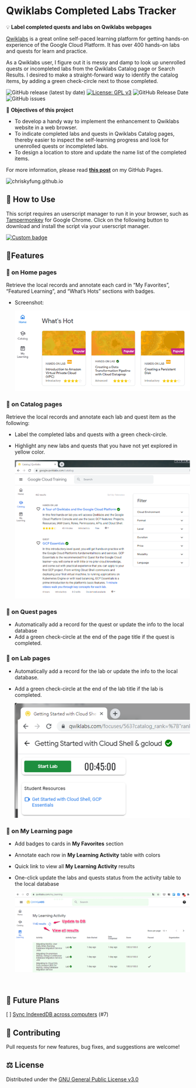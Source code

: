 # Qwiklabs Completed Labs Tracker

💡 **Label completed quests and labs on Qwiklabs webpages**

[Qwiklabs](https://www.qwiklabs.com) is a great online self-paced learning platform for getting hands-on experience of the Google Cloud Platform. It has over 400 hands-on labs and quests for learn and practice.

As a Qwiklabs user, I figure out it is messy and damp to look up unenrolled quests or incompleted labs from the Qwiklabs Catalog page or Search Results. I desired to make a straight-forward way to identify the catalog items, by adding a green check-circle next to those completed.

![GitHub release (latest by date)](https://img.shields.io/github/v/release/chriskyfung/qwiklabs-completed-labs-tracker) [![License: GPL v3](https://img.shields.io/badge/License-GPLv3-blue.svg)](https://www.gnu.org/licenses/gpl-3.0) ![GitHub Release Date
](https://img.shields.io/github/release-date/chriskyfung/qwiklabs-completed-labs-tracker) ![GitHub issues
](https://img.shields.io/github/issues-raw/chriskyfung/qwiklabs-completed-labs-tracker)

🎯 **Objectives of this project**

- To develop a handy way to implement the enhancement to Qwiklabs website in a web browser.
- To indicate completed labs and quests in Qwiklabs Catalog pages, thereby easier to inspect the self-learning progress and look for unenrolled quests or incompleted labs.
- To design a location to store and update the name list of the completed items.

For more information, please read [**this post**](https://chriskyfung.github.io/blog/qwiklabs/Qwiklabs-User-Tips-for-Learning_Google_Cloud_Platform) on my GitHub Pages.

 ![chriskyfung.github.io](https://img.shields.io/website?down_message=offline&up_message=online&url=https%3A%2F%2Fchriskyfung.github.io%2Fblog%2Fqwiklabs%2Fuserscript-for-labelling-completed-qwiklabs)
## 🛴 How to Use

This script requires an userscript manager to run it in your browser, such as [Tampermonkey](https://chrome.google.com/webstore/detail/tampermonkey/dhdgffkkebhmkfjojejmpbldmpobfkfo) for Google Chrome. Click on the following button to download and install the script via your userscript manager.

[![Custom badge](https://img.shields.io/badge/-Install%20Script-brightgreen?color=green&logo=tampermonkey&style=for-the-badge)](https://github.com/chriskyfung/qwiklabs-completed-labs-tracker/raw/master/qwiklabs-explorer.user.js)

## 🎠Features

### 🌈 on Home pages

Retrieve the local records and annotate each card in “My Favorites”, “Featured Learning”, and “What’s Hots” sections with badges.

- Screenshot:

  ![badges added to What's Hot cards](/screenshots/qwiklabs-complete-indicator-home-hots.png)

### 🌈 on Catalog pages

Retrieve the local records and annotate each lab and quest item as the following:

- Label the completed labs and quests with a green check-circle.
- Highlight any new labs and quests that you have not yet explored in yellow color.

  ![Screenshot of a Catalog page](/demo-image.png)

### 🌈 on Quest pages

- Automatically add a record for the quest or update the info to the local database
- Add a green check-circle at the end of the page title if the quest is completed.

### 🌈 on Lab pages

- Automatically add a record for the lab or update the info to the local database.
- Add a green check-circle at the end of the lab title if the lab is completed.

  ![Screenshot of a Lab header](/demo-image2.png)

### 🌈 on My Learning page

- Add badges to cards in **My Favorites** section
- Annotate each row in **My Learning Activity** table with colors
- Quick link to view all **My Learning Activity** results
- One-click update the labs and quests status from the activity table to the local database

  ![Quick link and bu](/screenshots/my-qwiklabs-learning-activity-tracker-v0.5.4.png)

<br>

## 👀 Future Plans

[ ] [Sync IndexedDB across computers](https://github.com/chriskyfung/qwiklabs-completed-labs-tracker/issues/7) (#7)

## 🤝 Contributing

Pull requests for new features, bug fixes, and suggestions are welcome!

## ⚖ License

Distributed under the [GNU General Public License v3.0](LICENSE)
